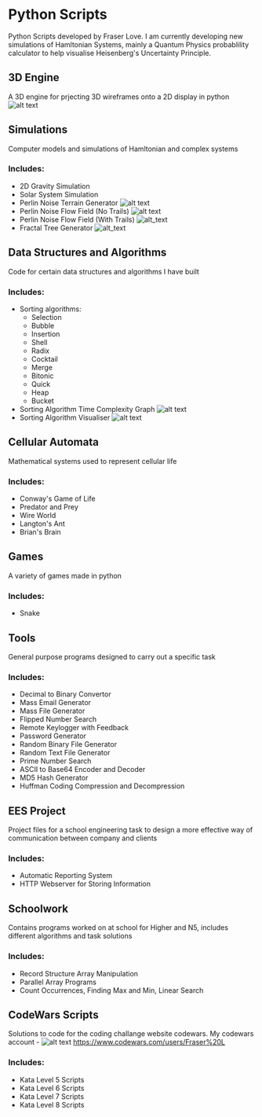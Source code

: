 # Python Scripts
Python Scripts developed by Fraser Love. I am currently developing new simulations of Hamltonian Systems, mainly a Quantum Physics probablility calculator to help visualise Heisenberg's Uncertainty Principle.

## 3D Engine
A 3D engine for prjecting 3D wireframes onto a 2D display in python
![alt text](https://github.com/FraserLove/images/blob/master/Screenshot%20from%202019-08-16%2013-29-26.png)

## Simulations
Computer models and simulations of Hamltonian and complex systems
  
### Includes:

- 2D Gravity Simulation
- Solar System Simulation
- Perlin Noise Terrain Generator
![alt text](https://github.com/FraserLove/images/blob/master/Screenshot%20from%202019-08-12%2023-38-50.png)
- Perlin Noise Flow Field (No Trails)
![alt text](https://github.com/FraserLove/images/blob/master/Screenshot%20from%202019-08-13%2021-02-45.png)
- Perlin Noise Flow Field (With Trails)
![alt_text](https://github.com/FraserLove/images/blob/master/Screenshot%20from%202019-08-13%2022-23-37.png)
- Fractal Tree Generator
![alt_text](https://github.com/FraserLove/images/blob/master/Screenshot%20from%202019-08-14%2022-31-22.png)

## Data Structures and Algorithms
Code for certain data structures and algorithms I have built

### Includes:

- Sorting algorithms:
  - Selection
  - Bubble
  - Insertion
  - Shell
  - Radix
  - Cocktail
  - Merge
  - Bitonic
  - Quick
  - Heap
  - Bucket
- Sorting Algorithm Time Complexity Graph
![alt text](https://github.com/FraserLove/images/blob/master/Screenshot%20from%202019-08-06%2016-41-44.png)
- Sorting Algorithm Visualiser
![alt text](https://github.com/FraserLove/images/blob/master/Screenshot%20from%202019-08-06%2017-29-25.png)
   
## Cellular Automata
Mathematical systems used to represent cellular life
  
### Includes:

- Conway's Game of Life
- Predator and Prey
- Wire World
- Langton's Ant
- Brian's Brain

## Games
A variety of games made in python

### Includes:

- Snake
    
## Tools
General purpose programs designed to carry out a specific task
  
### Includes:

- Decimal to Binary Convertor
- Mass Email Generator
- Mass File Generator
- Flipped Number Search
- Remote Keylogger with Feedback
- Password Generator
- Random Binary File Generator
- Random Text File Generator
- Prime Number Search
- ASCII to Base64 Encoder and Decoder
- MD5 Hash Generator
- Huffman Coding Compression and Decompression

## EES Project
Project files for a school engineering task to design a more effective way of communication between company and clients

### Includes:

- Automatic Reporting System
- HTTP Webserver for Storing Information

## Schoolwork
Contains programs worked on at school for Higher and N5, includes different algorithms and task solutions

### Includes:

- Record Structure Array Manipulation
- Parallel Array Programs
- Count Occurrences, Finding Max and Min, Linear Search

## CodeWars Scripts
Solutions to code for the coding challange website codewars. My codewars account - ![alt text](https://www.codewars.com/users/Fraser%20L/badges/large)
https://www.codewars.com/users/Fraser%20L

### Includes:
- Kata Level 5 Scripts
- Kata Level 6 Scripts
- Kata Level 7 Scripts
- Kata Level 8 Scripts

